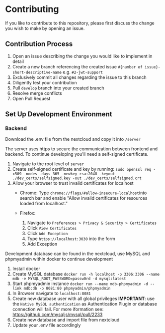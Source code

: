# Contributing

If you like to contribute to this repository, please first discuss the change you wish to make by opening an issue.

## Contribution Process
1. Open an issue describing the change you would like to implement in detail
2. Create a new branch referencing the created issue `#{number of issue}-short-descriptive-name` e.g. `#2-jwt-support`
3. Exclusively commit all changes regarding the issue to this branch
4. Diligently test your contribution
5. Pull `develop` branch into your created branch
6. Resolve merge conflicts
7. Open Pull Request


## Set Up Development Environment

### Backend

Download the .env file from the nextcloud and copy it into `/server`

The server uses https to secure the communication between frontend and backend. 
To continue developing you'll need a self-signed certificate.


1. Navigate to the root level of `server`
2. Create self-signed certificate and key by running:
 `sudo openssl req -x509 -nodes -days 365 -newkey rsa:2048 -keyout ./dev_certs/selfsigned.key -out ./dev_certs/selfsigned.crt`
3. Allow your browser to trust invalid certificates for localhost
    * Chrome: Type `chrome://flags/#allow-insecure-localhost`into search bar and enable "Allow invalid certificates for resources loaded from localhost."

    * Firefox:
      1. Navigate to `Preferences > Privacy & Security > Certificates`
      2. Click `View Certificates`
      3. Click `Add Exception`
      4. Type `https://localhost:3030` into the form
      5. Add Exception


Development database can be found in the nextcloud, use MySQL and phpmyadmin within docker to continue development
    
  1. Install docker
  2. Create MySQL database `docker run -h localhost -p 3306:3306 --name mdb -e MYSQL_ROOT_PASSWORD=passw0rd -d mysql:latest`
  3. Start phpmyadmin instance `docker run --name mdb-phpmyadmin -d --link mdb:db -p 8081:80 phpmyadmin/phpmyadmin`
  4. In Browser navigate to `localhost:8081`
  5. Create new database user with all global privileges
  __IMPORTANT__: use the `Native MySQL authentication` as Authentication Plugin or database connection will fail.
  For more iformation see: https://github.com/mysqljs/mysql/pull/2233
  6. Create new database and import file from nextcloud
  7. Update your .env file accordingly
